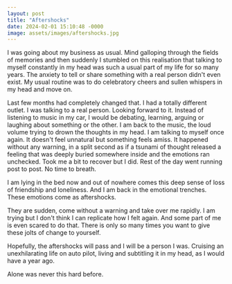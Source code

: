 ```yaml
---
layout: post
title: "Aftershocks"
date: 2024-02-01 15:10:48 -0000
image: assets/images/aftershocks.jpg
---
```


I was going about my business as usual. Mind galloping through the fields of memories and then suddenly I stumbled on this realisation that talking to myself constantly in my head was such a usual part of my life for so many years. The anxiety to tell or share something with a real person didn't even exist. My usual routine was to do celebratory cheers and sullen whispers in my head and move on.

Last few months had completely changed that. I had a totally different outlet. I was talking to a real person. Looking forward to it. Instead of listening to music in my car, I would be debating, learning, arguing or laughing about something or the other. I am back to the music, the loud volume trying to drown the thoughts in my head. I am talking to myself once again. It doesn't feel unnatural but something feels amiss. It happened without any warning, in a split second as if a tsunami of thought released a feeling that was deeply buried somewhere inside and the emotions ran unchecked. Took me a bit to recover but I did. Rest of the day went running post to post. No time to breath.

I am lying in the bed now and out of nowhere comes this deep sense of loss of friendship and loneliness. And I am back in the emotional trenches. These emotions come as aftershocks.

They are sudden, come without a warning and take over me rapidly. I am trying but I don't think I can replicate how I felt again. And some part of me is even scared to do that. There is only so many times you want to give these jolts of change to yourself.

Hopefully, the aftershocks will pass and I will be a person I was. Cruising an unexhilarating life on auto pilot, living and subtitling it in my head, as I would have a year ago.

Alone was never this hard before.

